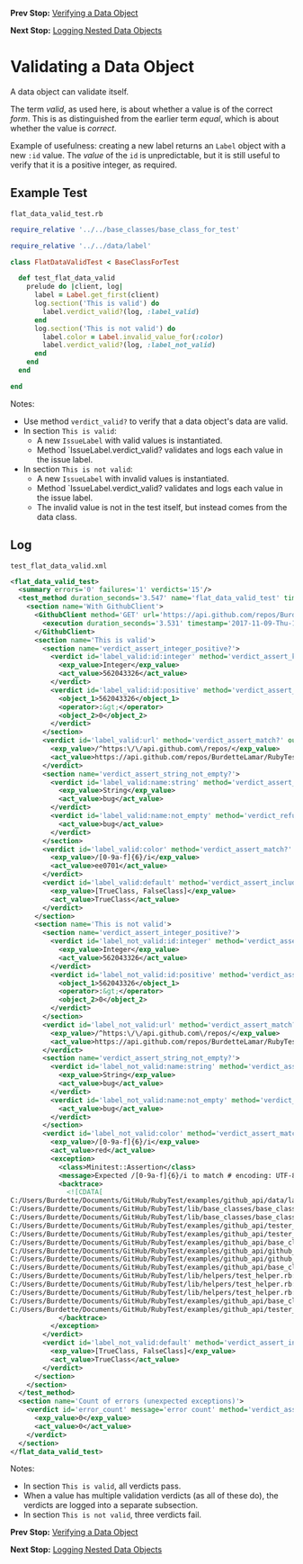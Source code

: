 <!--- GENERATED FILE, DO NOT EDIT --->
**Prev Stop:** [Verifying a Data Object](./FlatDataEqual.md#verifying-a-data-object)

**Next Stop:** [Logging Nested Data Objects](./NestedDataLog.md#logging-nested-data-objects)


# Validating a Data Object

A data object can validate itself.

The term _valid_, as used here, is about whether a value is of the correct _form_.  This is as distinguished from the earlier term _equal_, which is about whether the value is _correct_.

Example of usefulness:  creating a new label returns an `Label` object with a new `:id` value.  The _value_ of the `id` is unpredictable, but it is still useful to verify that it is a positive integer, as required.

## Example Test

<code>flat_data_valid_test.rb</code>
```ruby
require_relative '../../base_classes/base_class_for_test'

require_relative '../../data/label'

class FlatDataValidTest < BaseClassForTest

  def test_flat_data_valid
    prelude do |client, log|
      label = Label.get_first(client)
      log.section('This is valid') do
        label.verdict_valid?(log, :label_valid)
      end
      log.section('This is not valid') do
        label.color = Label.invalid_value_for(:color)
        label.verdict_valid?(log, :label_not_valid)
      end
    end
  end

end
```

Notes:

- Use method `verdict_valid?` to verify that a data object's data are valid.
- In section `This is valid`:
  - A new `IssueLabel` with valid values is instantiated.
  - Method `IssueLabel.verdict_valid? validates and logs each value in the issue label.
- In section `This is not valid`:
  - A new `IssueLabel` with invalid values is instantiated.
  - Method `IssueLabel.verdict_valid? validates and logs each value in the issue label.
  - The invalid value is not in the test itself, but instead comes from the data class.

## Log

<code>test_flat_data_valid.xml</code>
```xml
<flat_data_valid_test>
  <summary errors='0' failures='1' verdicts='15'/>
  <test_method duration_seconds='3.547' name='flat_data_valid_test' timestamp='2017-11-09-Thu-12.10.08.926'>
    <section name='With GithubClient'>
      <GithubClient method='GET' url='https://api.github.com/repos/BurdetteLamar/RubyTest/labels'>
        <execution duration_seconds='3.531' timestamp='2017-11-09-Thu-12.10.08.941'/>
      </GithubClient>
      <section name='This is valid'>
        <section name='verdict_assert_integer_positive?'>
          <verdict id='label_valid:id:integer' method='verdict_assert_kind_of?' outcome='passed' volatile='false'>
            <exp_value>Integer</exp_value>
            <act_value>562043326</act_value>
          </verdict>
          <verdict id='label_valid:id:positive' method='verdict_assert_operator?' outcome='passed' volatile='false'>
            <object_1>562043326</object_1>
            <operator>:&gt;</operator>
            <object_2>0</object_2>
          </verdict>
        </section>
        <verdict id='label_valid:url' method='verdict_assert_match?' outcome='passed' volatile='false'>
          <exp_value>/^https:\/\/api.github.com\/repos/</exp_value>
          <act_value>https://api.github.com/repos/BurdetteLamar/RubyTest/labels/bug</act_value>
        </verdict>
        <section name='verdict_assert_string_not_empty?'>
          <verdict id='label_valid:name:string' method='verdict_assert_kind_of?' outcome='passed' volatile='false'>
            <exp_value>String</exp_value>
            <act_value>bug</act_value>
          </verdict>
          <verdict id='label_valid:name:not_empty' method='verdict_refute_empty?' outcome='passed' volatile='false'>
            <act_value>bug</act_value>
          </verdict>
        </section>
        <verdict id='label_valid:color' method='verdict_assert_match?' outcome='passed' volatile='false'>
          <exp_value>/[0-9a-f]{6}/i</exp_value>
          <act_value>ee0701</act_value>
        </verdict>
        <verdict id='label_valid:default' method='verdict_assert_includes?' outcome='passed' volatile='false'>
          <exp_value>[TrueClass, FalseClass]</exp_value>
          <act_value>TrueClass</act_value>
        </verdict>
      </section>
      <section name='This is not valid'>
        <section name='verdict_assert_integer_positive?'>
          <verdict id='label_not_valid:id:integer' method='verdict_assert_kind_of?' outcome='passed' volatile='false'>
            <exp_value>Integer</exp_value>
            <act_value>562043326</act_value>
          </verdict>
          <verdict id='label_not_valid:id:positive' method='verdict_assert_operator?' outcome='passed' volatile='false'>
            <object_1>562043326</object_1>
            <operator>:&gt;</operator>
            <object_2>0</object_2>
          </verdict>
        </section>
        <verdict id='label_not_valid:url' method='verdict_assert_match?' outcome='passed' volatile='false'>
          <exp_value>/^https:\/\/api.github.com\/repos/</exp_value>
          <act_value>https://api.github.com/repos/BurdetteLamar/RubyTest/labels/bug</act_value>
        </verdict>
        <section name='verdict_assert_string_not_empty?'>
          <verdict id='label_not_valid:name:string' method='verdict_assert_kind_of?' outcome='passed' volatile='false'>
            <exp_value>String</exp_value>
            <act_value>bug</act_value>
          </verdict>
          <verdict id='label_not_valid:name:not_empty' method='verdict_refute_empty?' outcome='passed' volatile='false'>
            <act_value>bug</act_value>
          </verdict>
        </section>
        <verdict id='label_not_valid:color' method='verdict_assert_match?' outcome='failed' volatile='false'>
          <exp_value>/[0-9a-f]{6}/i</exp_value>
          <act_value>red</act_value>
          <exception>
            <class>Minitest::Assertion</class>
            <message>Expected /[0-9a-f]{6}/i to match # encoding: UTF-8 &quot;red&quot;.</message>
            <backtrace>
              <![CDATA[
C:/Users/Burdette/Documents/GitHub/RubyTest/examples/github_api/data/label.rb:44:in `verdict_field_valid?'
C:/Users/Burdette/Documents/GitHub/RubyTest/lib/base_classes/base_class_for_data.rb:43:in `block in verdict_valid?'
C:/Users/Burdette/Documents/GitHub/RubyTest/lib/base_classes/base_class_for_data.rb:41:in `verdict_valid?'
C:/Users/Burdette/Documents/GitHub/RubyTest/examples/github_api/tester_tour/tests/flat_data_valid_test.rb:15:in `block (2 levels) in test_flat_data_valid'
C:/Users/Burdette/Documents/GitHub/RubyTest/examples/github_api/tester_tour/tests/flat_data_valid_test.rb:13:in `block in test_flat_data_valid'
C:/Users/Burdette/Documents/GitHub/RubyTest/examples/github_api/base_classes/base_class_for_test.rb:20:in `block (2 levels) in prelude'
C:/Users/Burdette/Documents/GitHub/RubyTest/examples/github_api/github_client.rb:20:in `block in with'
C:/Users/Burdette/Documents/GitHub/RubyTest/examples/github_api/github_client.rb:16:in `with'
C:/Users/Burdette/Documents/GitHub/RubyTest/examples/github_api/base_classes/base_class_for_test.rb:19:in `block in prelude'
C:/Users/Burdette/Documents/GitHub/RubyTest/lib/helpers/test_helper.rb:23:in `block (2 levels) in test'
C:/Users/Burdette/Documents/GitHub/RubyTest/lib/helpers/test_helper.rb:22:in `block in test'
C:/Users/Burdette/Documents/GitHub/RubyTest/lib/helpers/test_helper.rb:21:in `test'
C:/Users/Burdette/Documents/GitHub/RubyTest/examples/github_api/base_classes/base_class_for_test.rb:11:in `prelude'
C:/Users/Burdette/Documents/GitHub/RubyTest/examples/github_api/tester_tour/tests/flat_data_valid_test.rb:8:in `test_flat_data_valid']]>
            </backtrace>
          </exception>
        </verdict>
        <verdict id='label_not_valid:default' method='verdict_assert_includes?' outcome='passed' volatile='false'>
          <exp_value>[TrueClass, FalseClass]</exp_value>
          <act_value>TrueClass</act_value>
        </verdict>
      </section>
    </section>
  </test_method>
  <section name='Count of errors (unexpected exceptions)'>
    <verdict id='error_count' message='error count' method='verdict_assert_equal?' outcome='passed' volatile='true'>
      <exp_value>0</exp_value>
      <act_value>0</act_value>
    </verdict>
  </section>
</flat_data_valid_test>
```

Notes:

- In section `This is valid`, all verdicts pass.
- When a value has multiple validation verdicts (as all of these do), the verdicts are logged into a separate subsection.
- In section `This is not valid`, three verdicts fail.

**Prev Stop:** [Verifying a Data Object](./FlatDataEqual.md#verifying-a-data-object)

**Next Stop:** [Logging Nested Data Objects](./NestedDataLog.md#logging-nested-data-objects)

